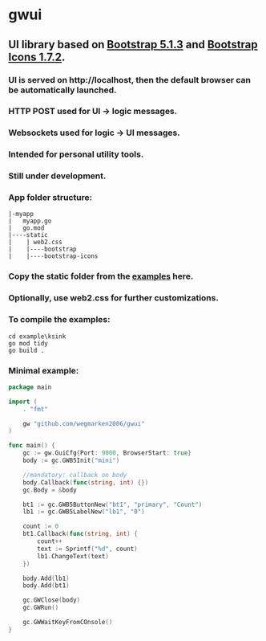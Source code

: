 # gwui
## UI library based on [Bootstrap 5.1.3](https://getbootstrap.com/) and [Bootstrap Icons 1.7.2](https://icons.getbootstrap.com/).
### UI is served on http://localhost, then the default browser can be automatically launched.
### HTTP POST used for UI -> logic messages.
### Websockets used for logic -> UI messages. 
### Intended for personal utility tools.

### Still  under development.
###
### App folder structure:
```
|-myapp
|   myapp.go
|   go.mod
|----static
|    | web2.css
|    |----bootstrap
|    |----bootstrap-icons
```
### Copy the static folder from the [examples](./examples) here.
### Optionally, use web2.css for further customizations.
###
### To compile the examples:
```
cd example\ksink
go mod tidy
go build .
```

### Minimal example:
```go
package main

import (
    . "fmt"

	gw "github.com/wegmarken2006/gwui"
)

func main() {
	gc := gw.GuiCfg{Port: 9000, BrowserStart: true}
	body := gc.GWB5Init("mini")

	//mandatory: callback on body
	body.Callback(func(string, int) {})
	gc.Body = &body

	bt1 := gc.GWB5ButtonNew("bt1", "primary", "Count")
	lb1 := gc.GWB5LabelNew("lb1", "0")

	count := 0
	bt1.Callback(func(string, int) {
		count++
		text := Sprintf("%d", count)
		lb1.ChangeText(text)
	})

	body.Add(lb1)
	body.Add(bt1)

	gc.GWClose(body)
	gc.GWRun()

	gc.GWWaitKeyFromCOnsole()
}
```
